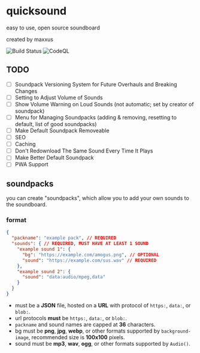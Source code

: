 # quicksound
easy to use, open source soundboard

created by maxxus

![Build Status](https://github.com/MaxxusX/quicksound/actions/workflows/static.yml/badge.svg)
![CodeQL](https://github.com/MaxxusX/quicksound/actions/workflows/codeql.yml/badge.svg)

## TODO
- [ ] Soundpack Versioning System for Future Overhauls and Breaking Changes
- [ ] Setting to Adjust Volume of Sounds
- [ ] Show Volume Warning on Loud Sounds (not automatic; set by creator of soundpack)
- [ ] Menu for Managing Soundpacks (adding & removing, resetting to default, list of good soundpacks)
- [ ] Make Default Soundpack Removeable
- [ ] SEO
- [ ] Caching
- [ ] Don't Redownload The Same Sound Every Time It Plays
- [ ] Make Better Default Soundpack
- [ ] PWA Support

## soundpacks
you can create "soundpacks", which allow you to add your own sounds to the soundboard.

### format
```json
{
  "packname": "example pack", // REQUIRED
  "sounds": { // REQUIRED, MUST HAVE AT LEAST 1 SOUND
    "example sound 1": {
      "bg": "https://example.com/amogus.png", // OPTIONAL
      "sound": "https://example.com/sus.wav" // REQUIRED
    },
    "example sound 2": {
      "sound": "data:audio/mpeg,data"
    }
  }
}
```
* must be a **JSON** file, hosted on a **URL** with protocol of `https:`, `data:`, or `blob:`.
* url protocols **must** be `https:`, `data:`, or `blob:`.
* `packname` and sound names are capped at **36** characters.
* bg must be **png**, **jpg**, **webp**, or other formats supported by `background-image`, recommended size is **100x100** pixels.
* sound must be **mp3**, **wav**, **ogg**, or other formats supported by `Audio()`.

